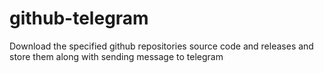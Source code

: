 # github-telegram
Download the specified github repositories source code and releases and store them along with sending message to telegram
